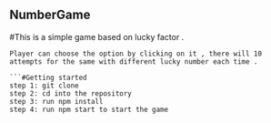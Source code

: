 ## NumberGame
 
#This is a simple game based on lucky factor .
 ```There will one lucky no and three hidden option one of which containing the lucky no .
 Player can choose the option by clicking on it , there will 10 attempts for the same with different lucky number each time .

```#Getting started 
step 1: git clone 
step 2: cd into the repository
step 3: run npm install
step 4: run npm start to start the game

